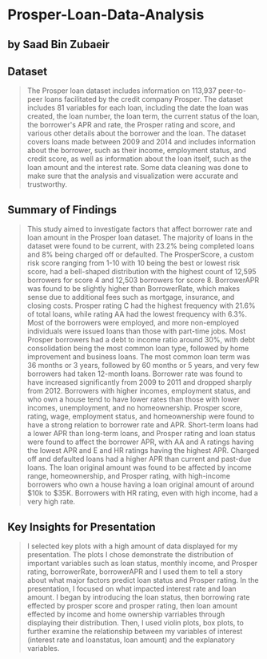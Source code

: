 # Prosper-Loan-Data-Analysis
## by Saad Bin Zubaeir


## Dataset

> The Prosper loan dataset includes information on 113,937 peer-to-peer loans facilitated by the credit company Prosper. The dataset includes 81 variables for each loan, including the date the loan was created, the loan number, the loan term, the current status of the loan, the borrower's APR and rate, the Prosper rating and score, and various other details about the borrower and the loan. The dataset covers loans made between 2009 and 2014 and includes information about the borrower, such as their income, employment status, and credit score, as well as information about the loan itself, such as the loan amount and the interest rate. Some data cleaning was done to make sure that the analysis and visualization were accurate and trustworthy.


## Summary of Findings

> This study aimed to investigate factors that affect borrower rate and loan amount in the Prosper loan dataset. The majority of loans in the dataset were found to be current, with 23.2% being completed loans and 8% being charged off or defaulted. The ProsperScore, a custom risk score ranging from 1-10 with 10 being the best or lowest risk score, had a bell-shaped distribution with the highest count of 12,595 borrowers for score 4 and 12,503 borrowers for score 8. BorrowerAPR was found to be slightly higher than BorrowerRate, which makes sense due to additional fees such as mortgage, insurance, and closing costs. Prosper rating C had the highest frequency with 21.6% of total loans, while rating AA had the lowest frequency with 6.3%. Most of the borrowers were employed, and more non-employed individuals were issued loans than those with part-time jobs. Most Prosper borrowers had a debt to income ratio around 30%, with debt consolidation being the most common loan type, followed by home improvement and business loans. The most common loan term was 36 months or 3 years, followed by 60 months or 5 years, and very few borrowers had taken 12-month loans. Borrower rate was found to have increased significantly from 2009 to 2011 and dropped sharply from 2012. Borrowers with higher incomes, employment status, and who own a house tend to have lower rates than those with lower incomes, unemployment, and no homeownership. Prosper score, rating, wage, employment status, and homeownership were found to have a strong relation to borrower rate and APR. Short-term loans had a lower APR than long-term loans, and Prosper rating and loan status were found to affect the borrower APR, with AA and A ratings having the lowest APR and E and HR ratings having the highest APR. Charged off and defaulted loans had a higher APR than current and past-due loans. The loan original amount was found to be affected by income range, homeownership, and Prosper rating, with high-income borrowers who own a house having a loan original amount of around $10k to $35K. Borrowers with HR rating, even with high income, had a very high rate.


## Key Insights for Presentation

> I selected key plots with a high amount of data displayed for my presentation. The plots I chose demonstrate the distribution of important variables such as loan status, monthly income, and Prosper rating, borrowerRate, borrowerAPR and I used them to tell a story about what major factors predict loan status and Prosper rating. In the presentation, I focused on what impacted interest rate and loan amount. I began by introducing the loan status, then borrowing rate effected by prosper score and prosper rating, then loan amount effected by income and home ownership varriables through displaying their distribution. Then, I used violin plots, box plots, to further examine the relationship between my variables of interest (interest rate and loanstatus, loan amount) and the explanatory variables.